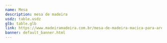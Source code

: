 ```yaml
---
name: Mesa
description: mesa de madeira
usdz: table.usdz
glb: table.glb
link: https://www.madeiramadeira.com.br/mesa-de-madeira-macica-para-area-externa-180cmx85cm-ipanema-mestra-moveis-309707.html?origem=pla-309707&utm_source=google&utm_medium=cpc&utm_content=mesas-para-jardim&utm_term=&utm_id=203897698
banner: default_banner.html
---
```

